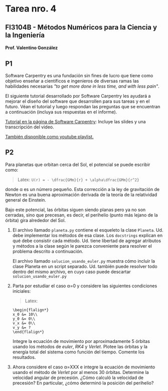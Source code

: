 # Tarea nro. 4
## FI3104B - Métodos Numéricos para la Ciencia y la Ingeniería
#### Prof. Valentino González

## P1

Software Carpentry es una fundación sin fines de lucro que tiene como objetivo
enseñar a científicos e ingenieros de diversas ramas las habilidades necesarias
*"to get more done in less time, and with less pain"*.

El siguiente tutorial desarrollado por Software Carpentry les ayudará a mejorar
el diseño del software que desarrollen para sus tareas y en el futuro. Véan el
tutorial y luego respondan las preguntas que se encuentran a continuación
(incluya sus respuestas en el informe).

[Tutorial en la página de Software
Carpentry](http://swcarpentry.github.io/v4/invperc/index.html): Incluye las
slides y una transcripción del video.

[También disponible como youtube
playlist.](https://www.youtube.com/playlist?list=PL5859017B018F03F4)


## P2

Para planetas que orbitan cerca del Sol, el potencial se puede escribir como:

> Latex: `U(r) = - \dfrac{GMm}{r} + \alpha\dfrac{GMm}{r^2}`

donde &alpha; es un número pequeño. Esta corrección a la ley de gravitación de
Newton es una buena aproximación derivada de la teoría de la relatividad general
de Einstein.

Bajo este potencial, las órbitas siguen siendo planas pero ya no son cerradas,
sino que precesan, es decir, el perihelio (punto más lejano de la órbita) gira
alrededor del Sol.

1. El archivo llamado `planeta.py` contiene el esqueleto la clase `Planeta`. Ud.
   debe implementar los métodos de esa clase. Los `docstrings` explican en qué
   debe consistir cada método. Ud. tiene libertad de agregar atributos y métodos
   a la clase según le parezca conveniente para resolver el problema descrito a
   continuación.

   El archivo llamado `solucion_usando_euler.py` muestra cómo incluir la clase
   Planeta en un script separado. Ud. también puede resolver todo dentro del
   mismo archivo, en cuyo caso puede descartar `solucion_usando_euler.py`

2. Parta por estudiar el caso &alpha;=0 y considere las siguientes condiciones
   iniciales:

   > Latex: 
   ```
   \begin{flalign*}
   x_0 &= 10\\
   y_0 &= 0\\
   v_x &= 0\\
   v_y &= ?
   \end{flalign*}
   ```


   Integre la ecuación de movimiento por aproximadamente 5 órbitas usando los
   métodos de *euler*, *RK4* y *Verlet*. Plotee las órbitas y la energía total
   del sistema como función del tiempo. Comente los resultados.

3. Ahora considere el caso &alpha;=XXX e integre la ecuación de movimiento
   usando el método de *Verlet* por al menos 30 órbitas. Determine la velocidad
   angular de precesión. ¿Cómo calculó la velocidad de precesión? En particular,
   ¿cómo determinó la posición del perihelio?


